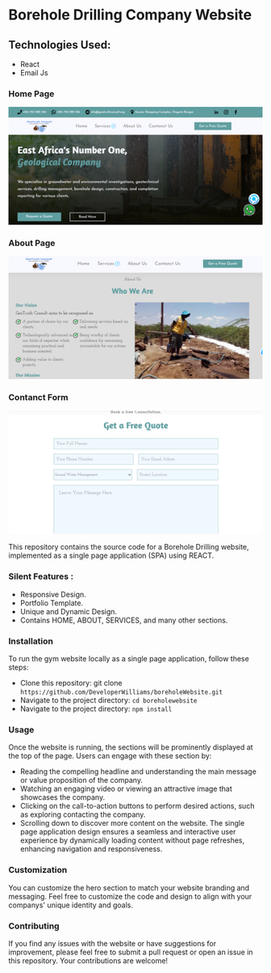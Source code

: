 # Borehole Drilling Company Website

## Technologies Used:
 
 * React
 * Email Js


### Home Page

![Image One](public/geo3.png)

### About Page

![Image Two](public/geo2.png)

### Contanct Form

![Image Three](public/geo1.png)

This repository contains the source code for a Borehole Drilling website, implemented as a single page application (SPA) using REACT.


 ### Silent Features :

* Responsive Design.
* Portfolio Template.
* Unique and Dynamic Design.
* Contains HOME, ABOUT, SERVICES, and many other sections.

### Installation
To run the gym website locally as a single page application, follow these steps:
- Clone this repository: git clone `https://github.com/DeveloperWilliams/boreholeWebsite.git`
- Navigate to the project directory: `cd boreholewebsite`
- Navigate to the project directory: `npm install`

### Usage
Once the website is running, the  sections will be prominently displayed at the top of the page. Users can engage with these section by:
- Reading the compelling headline and understanding the main message or value proposition of the company.
- Watching an engaging video or viewing an attractive image that showcases the company.
- Clicking on the call-to-action buttons to perform desired actions, such as exploring  contacting the company.
- Scrolling down to discover more content on the website.
The single page application design ensures a seamless and interactive user experience by dynamically loading content without page refreshes, enhancing navigation and responsiveness.

### Customization

You can customize the hero section to match your website branding and messaging. 
Feel free to customize the code and design to align with your companys' unique identity and goals.

### Contributing

If you find any issues with the website or have suggestions for improvement, please feel free to submit a pull request or open an issue in this repository. Your contributions are welcome!

